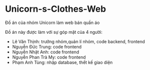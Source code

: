 # Unicorn-s-Clothes-Web
Đồ án của nhóm Unicorn làm web bán quần áo

Đồ án này được làm với sự góp mặt của 4 người:
- Lê Văn Thịnh: trưởng nhóm,quản lí nhóm, code backend, frontend
- Nguyễn Đức Trung: code frontend
- Nguyễn Nhật Anh: code frontend
- Nguyễn Phan Trà My: code frontend
- Phạm Anh Tùng: nhập database, thết kế giao diện

